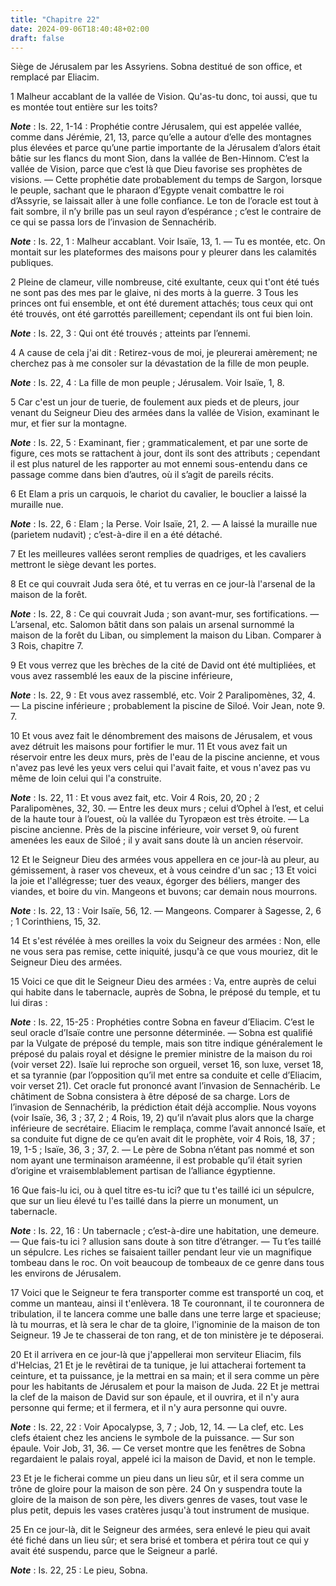 ```yaml
---
title: "Chapitre 22"
date: 2024-09-06T18:40:48+02:00
draft: false
---
```



Siège de Jérusalem par les Assyriens.
Sobna destitué de son office, et remplacé par Eliacim.


1 Malheur accablant de la vallée de Vision. Qu'as-tu donc, toi aussi, que tu es montée tout entière sur les toits?

***Note*** :  Is. 22, 1-14 : Prophétie contre Jérusalem, qui est appelée vallée, comme dans Jérémie, 21, 13, parce qu’elle a autour d’elle des montagnes plus élevées et parce qu’une partie importante de la Jérusalem d’alors était bâtie sur les flancs du mont Sion, dans la vallée de Ben-Hinnom. C’est la vallée de Vision, parce que c’est là que Dieu favorise ses prophètes de visions. ― Cette prophétie date probablement du temps de Sargon, lorsque le peuple, sachant que le pharaon d’Egypte venait combattre le roi d’Assyrie, se laissait aller à une folle confiance. Le ton de l’oracle est tout à fait sombre, il n’y brille pas un seul rayon d’espérance ; c’est le contraire de ce qui se passa lors de l’invasion de Sennachérib.

***Note*** :  Is. 22, 1 : Malheur accablant. Voir Isaïe, 13, 1. ― Tu es montée, etc. On montait sur les plateformes des maisons pour y pleurer dans les calamités publiques.


2 Pleine de clameur, ville nombreuse, cité exultante, ceux qui t'ont été tués ne sont pas des mes par le glaive, ni des morts à la guerre. 3 Tous les princes ont fui ensemble, et ont été durement attachés; tous ceux qui ont été trouvés, ont été garrottés pareillement; cependant ils ont fui bien loin.

***Note*** :  Is. 22, 3 : Qui ont été trouvés ; atteints par l’ennemi.

4 A cause de cela j'ai dit : Retirez-vous de moi, je pleurerai amèrement; ne cherchez pas à me consoler sur la dévastation de la fille de mon peuple.

***Note*** :  Is. 22, 4 : La fille de mon peuple ; Jérusalem. Voir Isaïe, 1, 8.


5 Car c'est un jour de tuerie, de foulement aux pieds et de pleurs, jour venant du Seigneur Dieu des armées dans la vallée de Vision, examinant le mur, et fier sur la montagne.

***Note*** :  Is. 22, 5 : Examinant, fier ; grammaticalement, et par une sorte de figure, ces mots se rattachent à jour, dont ils sont des attributs ; cependant il est plus naturel de les rapporter au mot ennemi sous-entendu dans ce passage comme dans bien d’autres, où il s’agit de pareils récits.

6 Et Elam a pris un carquois, le chariot du cavalier, le bouclier a laissé la muraille nue.

***Note*** :  Is. 22, 6 : Elam ; la Perse. Voir Isaïe, 21, 2. ― A laissé la muraille nue (parietem nudavit) ; c’est-à-dire il en a été détaché.

7 Et les meilleures vallées seront remplies de quadriges, et les cavaliers mettront le siège devant les portes.


8 Et ce qui couvrait Juda sera ôté, et tu verras en ce jour-là l'arsenal de la maison de la forêt.

***Note*** :  Is. 22, 8 : Ce qui couvrait Juda ; son avant-mur, ses fortifications. ― L’arsenal, etc. Salomon bâtit dans son palais un arsenal surnommé la maison de la forêt du Liban, ou simplement la maison du Liban. Comparer à 3 Rois, chapitre 7.

9 Et vous verrez que les brèches de la cité de David ont été multipliées, et vous avez rassemblé les eaux de la piscine inférieure,

***Note*** :  Is. 22, 9 : Et vous avez rassemblé, etc. Voir 2 Paralipomènes, 32, 4. ― La piscine inférieure ; probablement la piscine de Siloé. Voir Jean, note 9. 7.

10 Et vous avez fait le dénombrement des maisons de Jérusalem, et vous avez détruit les maisons pour fortifier le mur. 11 Et vous avez fait un réservoir entre les deux murs, près de l'eau de la piscine ancienne, et vous n'avez pas levé les yeux vers celui qui l'avait faite, et vous n'avez pas vu même de loin celui qui l'a construite.

***Note*** :  Is. 22, 11 : Et vous avez fait, etc. Voir 4 Rois, 20, 20 ; 2 Paralipomènes, 32, 30. ― Entre les deux murs ; celui d’Ophel à l’est, et celui de la haute tour à l’ouest, où la vallée du Tyropæon est très étroite. ― La piscine ancienne. Près de la piscine inférieure, voir verset 9, où furent amenées les eaux de Siloé ; il y avait sans doute là un ancien réservoir.


12 Et le Seigneur Dieu des armées vous appellera en ce jour-là au pleur, au gémissement, à raser vos cheveux, et à vous ceindre d'un sac ; 13 Et voici la joie et l'allégresse; tuer des veaux, égorger des béliers, manger des viandes, et boire du vin. Mangeons et buvons; car demain nous mourrons.

***Note*** :  Is. 22, 13 : Voir Isaïe, 56, 12. ― Mangeons. Comparer à Sagesse, 2, 6 ; 1 Corinthiens, 15, 32.

14 Et s'est révélée à mes oreilles la voix du Seigneur des armées : Non, elle ne vous sera pas remise, cette iniquité, jusqu'à ce que vous mouriez, dit le Seigneur Dieu des armées.


15 Voici ce que dit le Seigneur Dieu des armées : Va, entre auprès de celui qui habite dans le tabernacle, auprès de Sobna, le préposé du temple, et tu lui diras :

***Note*** :  Is. 22, 15-25 : Prophéties contre Sobna en faveur d’Eliacim. C’est le seul oracle d’Isaïe contre une personne déterminée. ― Sobna est qualifié par la Vulgate de préposé du temple, mais son titre indique généralement le préposé du palais royal et désigne le premier ministre de la maison du roi (voir verset 22). Isaïe lui reproche son orgueil, verset 16, son luxe, verset 18, et sa tyrannie (par l’opposition qu’il met entre sa conduite et celle d’Eliacim, voir verset 21). Cet oracle fut prononcé avant l’invasion de Sennachérib. Le châtiment de Sobna consistera à être déposé de sa charge. Lors de l’invasion de Sennachérib, la prédiction était déjà accomplie. Nous voyons (voir Isaïe, 36, 3 ; 37, 2 ; 4 Rois, 19, 2) qu’il n’avait plus alors que la charge inférieure de secrétaire. Eliacim le remplaça, comme l’avait annoncé Isaïe, et sa conduite fut digne de ce qu’en avait dit le prophète, voir 4 Rois, 18, 37 ; 19, 1-5 ; Isaïe, 36, 3 ; 37, 2. ― Le père de Sobna n’étant pas nommé et son nom ayant une terminaison
araméenne, il est probable qu’il était syrien d’origine et vraisemblablement partisan de l’alliance égyptienne.

16 Que fais-lu ici, ou à quel titre es-tu ici? que tu t'es taillé ici un sépulcre, que sur un lieu élevé tu l'es taillé dans la pierre un monument, un tabernacle.

***Note*** :  Is. 22, 16 : Un tabernacle ; c’est-à-dire une habitation, une demeure. ― Que fais-tu ici ? allusion sans doute à son titre d’étranger. ― Tu t’es taillé un sépulcre. Les riches se faisaient tailler pendant leur vie un magnifique tombeau dans le roc. On voit beaucoup de tombeaux de ce genre dans tous les environs de Jérusalem.

17 Voici que le Seigneur te fera transporter comme est transporté un coq, et comme un manteau, ainsi il t'enlèvera. 18 Te couronnant, il te couronnera de tribulation, il te lancera comme une balle dans une terre large et spacieuse; là tu mourras, et là sera le char de ta gloire, l'ignominie de la maison de ton Seigneur. 19 Je te chasserai de ton rang, et de ton ministère je te déposerai.


20 Et il arrivera en ce jour-là que j'appellerai mon serviteur Eliacim, fils d'Helcias, 21 Et je le revêtirai de ta tunique, je lui attacherai fortement ta ceinture, et ta puissance, je la mettrai en sa main; et il sera comme un père pour les habitants de Jérusalem et pour la maison de Juda. 22 Et je mettrai la clef de la maison de David sur son épaule, et il ouvrira, et il n'y aura personne qui ferme; et il fermera, et il n'y aura personne qui ouvre.

***Note*** :  Is. 22, 22 : Voir Apocalypse, 3, 7 ; Job, 12, 14. ― La clef, etc. Les clefs étaient chez les anciens le symbole de la puissance. ― Sur son épaule. Voir Job, 31, 36. ― Ce verset montre que les fenêtres de Sobna regardaient le palais royal, appelé ici la maison de David, et non le temple.

23 Et je le ficherai comme un pieu dans un lieu sûr, et il sera comme un trône de gloire pour la maison de son père. 24 On y suspendra toute la gloire de la maison de son père, les divers genres de vases, tout vase le plus petit, depuis les vases cratères jusqu'à tout instrument de musique.


25 En ce jour-là, dit le Seigneur des armées, sera enlevé le pieu qui avait été fiché dans un lieu sûr; et sera brisé et tombera et périra tout ce qui y avait été suspendu, parce que le Seigneur a parlé.

***Note*** :  Is. 22, 25 : Le pieu, Sobna.

